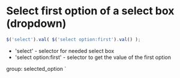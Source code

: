 # Select first option of a select box (dropdown)

```javascript
$('select').val( $('select option:first').val() );
```

- 'select' - selector for needed select box
- 'select option:first' - selector to get the value of the first option

group: selected_option
`
